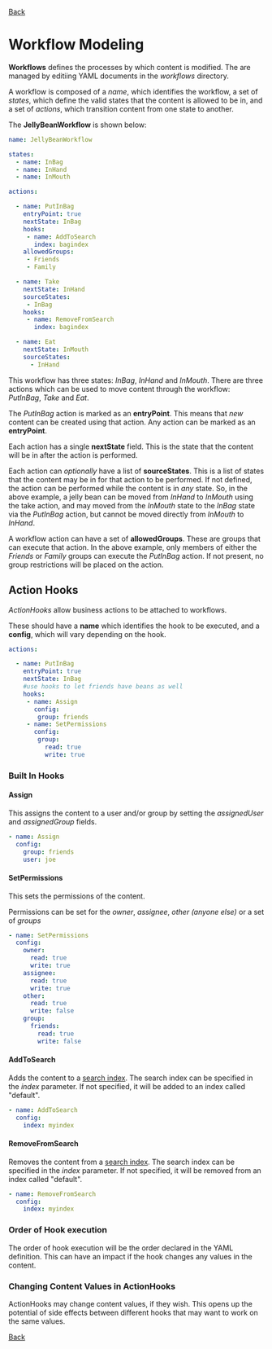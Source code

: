 [Back](../)

# Workflow Modeling

**Workflows** defines the processes by which content is modified. The are managed by editiing YAML documents in the 
_workflows_ directory. 

A workflow is composed of a _name_, which identifies the workflow, a set of _states_, which define the valid states 
that the content is allowed to be in, and a set of _actions_, which transition content from one state to another.

The **JellyBeanWorkflow** is shown below:

```yaml
name: JellyBeanWorkflow

states:
  - name: InBag
  - name: InHand
  - name: InMouth

actions:

  - name: PutInBag
    entryPoint: true
    nextState: InBag
    hooks:
     - name: AddToSearch 
       index: bagindex
    allowedGroups:
     - Friends
     - Family

  - name: Take
    nextState: InHand
    sourceStates:
     - InBag
    hooks:
     - name: RemoveFromSearch
       index: bagindex

  - name: Eat
    nextState: InMouth
    sourceStates:
      - InHand
```

This workflow has three states: _InBag_, _InHand_ and _InMouth_. There are three actions which can be used to move 
content through the workflow: _PutInBag_, _Take_ and _Eat_. 

The _PutInBag_ action is marked as an **entryPoint**. This means that _new_ content can be created using that action. 
Any action can be marked as an **entryPoint**. 

Each action has a single **nextState** field. This is the state that the content will be in after the action is 
performed.

Each action can _optionally_ have a list of **sourceStates**. This is a list of states that the content may be in for
that action to be performed. If not defined, the action can be performed while the content is in _any_ state. 
So, in the above example, a jelly bean can be moved from _InHand_ to _InMouth_ using the take action, and may moved 
from the _InMouth_ state to the _InBag_ state via the _PutInBag_ action, but cannot be moved directly from _InMouth_ 
to _InHand_.

A workflow action can have a set of **allowedGroups**. These are groups that can execute that action. In the above 
example, only members of either the _Friends_ or _Family_ groups can execute the _PutInBag_ action. If not present, 
no group restrictions will be placed on the action.

## Action Hooks

_ActionHooks_ allow business actions to be attached to workflows.

These should have a **name** which identifies the hook to be executed, and a **config**, which will vary depending on 
the hook. 

```yaml
actions:

  - name: PutInBag
    entryPoint: true
    nextState: InBag
    #use hooks to let friends have beans as well
    hooks:
     - name: Assign
       config:
        group: friends
     - name: SetPermissions
       config:
        group: 
          read: true
          write: true
```
 
### Built In Hooks

#### Assign

This assigns the content to a user and/or group by setting the _assignedUser_ and _assignedGroup_ fields. 

```yaml
- name: Assign
  config:
    group: friends
    user: joe
```

#### SetPermissions

This sets the permissions of the content. 

Permissions can be set for the _owner_, _assignee_, _other (anyone else)_ or a set of _groups_

```yaml
- name: SetPermissions
  config:
    owner:
      read: true
      write: true
    assignee:
      read: true
      write: true
    other:
      read: true
      write: false
    group:
      friends:
        read: true
        write: false
```

#### AddToSearch

Adds the content to a [search index](SEARCH.md). The search index can be specified in the _index_ parameter. If not specified, it 
will be added to an index called "default".

```yaml
- name: AddToSearch
  config:
    index: myindex
```

#### RemoveFromSearch

Removes the content from a [search index](SEARCH.md). The search index can be specified in the _index_ parameter. If not specified, it 
will be removed from an index called "default".

```yaml
- name: RemoveFromSearch
  config:
    index: myindex
```

### Order of Hook execution

The order of hook execution will be the order declared in the YAML definition. This can have an impact if the hook
changes any values in the content.
                          
### Changing Content Values in ActionHooks

ActionHooks may change content values, if they wish. This opens up the potential of side effects between different
hooks that may want to work on the same values. 

[Back](../)


